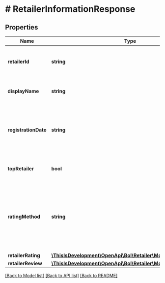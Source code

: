 # # RetailerInformationResponse

## Properties

Name | Type | Description | Notes
------------ | ------------- | ------------- | -------------
**retailerId** | **string** | The Id of the retailer which information belongs to. |
**displayName** | **string** | The name of the retailer visible on bol.com |
**registrationDate** | **string** | A date representing the registration date for the retailer within bol.com |
**topRetailer** | **bool** | Indication of retailer&#39;s being the top seller. | [optional]
**ratingMethod** | **string** | An identifier that identifies if the rating is calculated over the past three months or on all reviews for the retailer. | [optional]
**retailerRating** | [**\ThisIsDevelopment\OpenApi\Bol\Retailer\Models\RetailerRating**](RetailerRating.md) |  | [optional]
**retailerReview** | [**\ThisIsDevelopment\OpenApi\Bol\Retailer\Models\RetailerReview**](RetailerReview.md) |  | [optional]

[[Back to Model list]](../../README.md#models) [[Back to API list]](../../README.md#endpoints) [[Back to README]](../../README.md)
